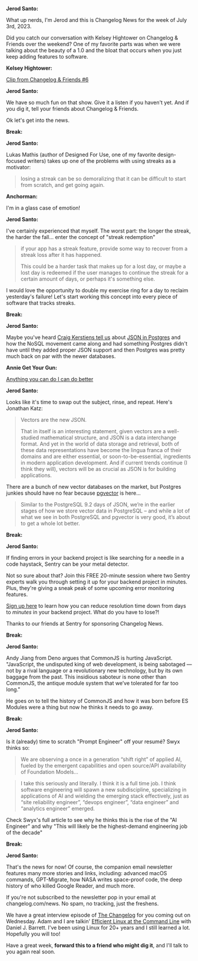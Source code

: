 **Jerod Santo:**

What up nerds, I'm Jerod and this is Changelog News for the week of July 3rd, 2023.

Did you catch our conversation with Kelsey Hightower on Changelog & Friends over the weekend? One of my favorite parts was when we were talking about the beauty of a 1.0 and the bloat that occurs when you just keep adding features to software.

**Kelsey Hightower:**

[Clip from Changelog & Friends #6](https://changelog.com/friends/6)

**Jerod Santo:**

We have so much fun on that show. Give it a listen if you haven't yet. And if you dig it, tell your friends about Changelog & Friends.

Ok let's get into the news.

**Break:**

**Jerod Santo:**

Lukas Mathis (author of Designed For Use, one of my favorite design-focused writers) takes up one of the problems with using streaks as a motivator:

> losing a streak can be so demoralizing that it can be difficult to start from scratch, and get going again.

**Anchorman:**

I'm in a glass case of emotion!

**Jerod Santo:**

I've certainly experienced that myself. The worst part: the longer the streak, the harder the fall... enter the concept of "streak redemption"

> if your app has a streak feature, provide some way to recover from a streak loss after it has happened.
>
> This could be a harder task that makes up for a lost day, or maybe a lost day is redeemed if the user manages to continue the streak for a certain amount of days, or perhaps it's something else.

I would love the opportunity to double my exercise ring for a day to reclaim yesterday's failure! Let's start working this concept into every piece of software that tracks streaks.

**Break:**

**Jerod Santo:**

Maybe you've heard [Craig Kerstiens tell us](https://changelog.com/podcast/523#transcript-175) about [JSON in Postgres](https://changelog.com/podcast/417#transcript-36) and how the NoSQL movement came along and had something Postgres didn't have until they added proper JSON support and then Postgres was pretty much back on par with the newer databases.

**Annie Get Your Gun:**

[Anything you can do I can do better](https://www.youtube.com/watch?v=WO23WBji_Z0)

**Jerod Santo:**

Looks like it's time to swap out the subject, rinse, and repeat. Here's Jonathan Katz:

> Vectors are the new JSON.
>
> That in itself is an interesting statement, given vectors are a well-studied mathematical structure, and JSON is a data interchange format. And yet in the world of data storage and retrieval, both of these data representations have become the lingua franca of their domains and are either essential, or soon-to-be-essential, ingredients in modern application development. And if current trends continue (I think they will), vectors will be as crucial as JSON is for building applications.

There are a bunch of new vector databases on the market, but Postgres junkies should have no fear because [pgvector](https://github.com/pgvector/pgvector) is here...

> Similar to the PostgreSQL 9.2 days of JSON, we’re in the earlier stages of how we store vector data in PostgreSQL – and while a lot of what we see in both PostgreSQL and pgvector is very good, it’s about to get a whole lot better.

**Break:**

**Jerod Santo:**

If finding errors in your backend project is like searching for a needle in a code haystack, Sentry can be your metal detector.

Not so sure about that? Join this FREE 20-minute session where two Sentry experts walk you through setting it up for your backend project in minutes. Plus, they're giving a sneak peak of some upcoming error monitoring features.

[Sign up here](https://sentry.io/resources/backend-error-monitoring-101/?utm_medium=paid-community&utm_source=changelog&utm_campaign=newsletter&utm_content=newsletter) to learn how you can reduce resolution time down from days to _minutes_ in your backend project. What do you have to lose?!

Thanks to our friends at Sentry for sponsoring Changelog News.

**Break:**

**Jerod Santo:**

Andy Jiang from Deno argues that CommonJS is hurting JavaScript. "JavaScript, the undisputed king of web development, is being sabotaged — not by a rival language or a revolutionary new technology, but by its own baggage from the past. This insidious saboteur is none other than CommonJS, the antique module system that we’ve tolerated for far too long."

He goes on to tell the history of CommonJS and how it was born before ES Modules were a thing but now he thinks it needs to go away.

**Break:**

**Jerod Santo:**

Is it (already) time to scratch "Prompt Engineer" off your resumé? Swyx thinks so:

> We are observing a once in a generation “shift right” of applied AI, fueled by the emergent capabilities and open source/API availability of Foundation Models...

> I take this seriously and literally. I think it is a full time job. I think software engineering will spawn a new subdiscipline, specializing in applications of AI and wielding the emerging stack effectively, just as “site reliability engineer”, “devops engineer”, “data engineer” and “analytics engineer” emerged.

Check Swyx's full article to see why he thinks this is the rise of the "AI Engineer" and why "This will likely be the highest-demand engineering job of the decade"

**Break:**

**Jerod Santo:**

That's the news for now! Of course, the companion email newsletter features many more stories and links, including: advanced macOS commands, GPT-Migrate, how NASA writes space-proof code, the deep history of who killed Google Reader, and much more.

If you're not subscribed to the newsletter pop in your email at changelog.com/news. No spam, no tracking, just the freshens.

We have a great interview episode of [The Changelog](https://changelog.fm) for you coming out on Wednesday. Adam and I are talkin' [Efficient Linux at the Command Line](https://www.oreilly.com/library/view/efficient-linux-at/9781098113391/) with Daniel J. Barrett. I've been using Linux for 20+ years and I still learned a lot. Hopefully you will too!

Have a great week, **forward this to a friend who might dig it**, and I'll talk to you again real soon.
